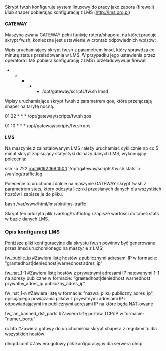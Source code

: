
Skrypt fw.sh konfiguruje system linuxowy do pracy jako zapora (firewall) i/lub shaper pobierając konfigurację z LMS (http://lms.org.pl) 

#### GATEWAY ####

Maszyna zwana GATEWAY pełni funkcję rutera/shapera, na której pracuje skrypt fw.sh, konieczne jest ustawienie w crontab odpowiednich wpisów:

Wpis uruchamiający skrypt fw.sh z parametrem lmsd, który sprawdza co minutę status przeładowania w LMS. W przypadku jego ustawienia przez operatora LMS pobiera konfigurację z LMS i przeładowywuje firewall

* * * * * /opt/gateway/scripts/fw.sh lmsd


Wpisy uruchamiające skrypt fw.sh z parametrem qos, które przełączają shaper na taryfę nocną.

01 22 * * * /opt/gateway/scripts/fw.sh qos

01 10 * * * /opt/gateway/scripts/fw.sh qos



#### LMS ####

Na maszynie z zainstalowanym LMS należy uruchamiać cyklicznie np co 5 minut skrypt zapisujący statystyki do bazy danych LMS, wykonujący polecenia:


ssh -p 222 root@192.168.100.1 '/opt/gateway/scripts/fw.sh stats' > /var/log/traffic.log

Polecenie to uruchomi zdalnie na maszynie GATEWAY skrypt fw.sh z parametrem stats, który odczyta liczniki przesłanych danych dla wszystkich hostów i zapisze je do pliku.


bash /var/www/html/lms/bin/lms-traffic

Skrypt ten odczyta plik /var/log/traffic.log i zapisze wartości do tabeli stats w bazie danych LMS.

 
### Opis konfiguracji LMS ###

Poniższe pliki konfiguracyjne dla skryptu fw.sh powinny być generowane przez lmsd uruchomionego na maszynie z LMS:

fw_public_ip	#Zawiera listę hostów z publicznymi adresami IP w formacie: "grantedhost|deniedhost|warnedhost adres_ip"

fw_nat_1-1	#Zawiera listę hostów z prywatnymi adresami IP natowanymi 1-1 na adresy publiczne w formacie: "grantedhost|deniedhost|warnedhost prywatny_adres_ip publiczny_adres_ip"

fw_nat_1-n	#Zawiera listę w formacie: "nazwa_pliku publiczny_adres_ip", opisującego powiązania plików z prywatnymi adresami IP i odpowiadającymi im publicznymi adresami IP na które będą NAT-owane

fw_lan_banned_dst_ports		#Zawiera listę portów TCP/IP w formacie: "numer_portu"

rc.htb		#Zawiera gotowy do uruchomienia skrypt shapera z regułami tc dla wszystkich hostów

dhcpd.conf	#Zawiera gotowy plik konfiguracyjny dla serwera dhcp


